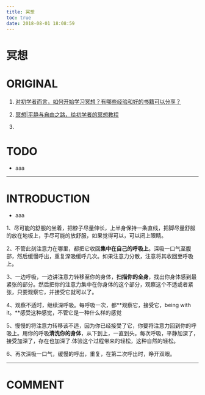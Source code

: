 ```yaml
---
title: 冥想
toc: true
date: 2018-08-01 18:08:59
---
```

# 冥想

# ORIGINAL






  1. [对初学者而言，如何开始学习冥想？有哪些经验和好的书籍可以分享？](https://www.zhihu.com/question/19847699)


  2. [冥想|平静与自由之路，给初学者的冥想教程](https://www.jianshu.com/p/c738016d7265)


  3.



# TODO






  * aaa





* * *





# INTRODUCTION






  * aaa






1、尽可能的舒服的坐着，把脖子尽量伸长，上半身保持一条直线，把脚尽量舒服的放在地板上，手尽可能的放舒服，如果觉得可以，可以闭上眼睛。

2、不管此刻注意力在哪里，都把它收回**集中在自己的呼吸上**。深吸一口气至腹部，然后缓慢呼出，重复深吸缓呼几次。如果注意力分散，注意将其收回至呼吸上。

3、一边呼吸，一边讲注意力转移至你的身体，**扫描你的全身**，找出你身体感到最紧张的部分。然后把你的注意力集中在你身体的这个部分，观察这个不适或者紧张，只要观察它，并接受它就可以了。

4、观察不适时，继续深呼吸。每呼吸一次，都**观察它，接受它，being with it。**感受这种感觉，不管它是一种什么样的感觉

5、慢慢的将注意力转移该不适，因为你已经接受了它，你要将注意力回到你的呼吸上。用你的呼吸**清洗你的身体**，从下到上，一直到头。每次呼吸，平静加深了，接受加深了，存在也加深了.体验这个过程带来的轻松，这种自然的轻松。

6、再次深吸一口气，缓慢的呼出，重复，在第二次呼出时，睁开双眼。

























* * *





# COMMENT
